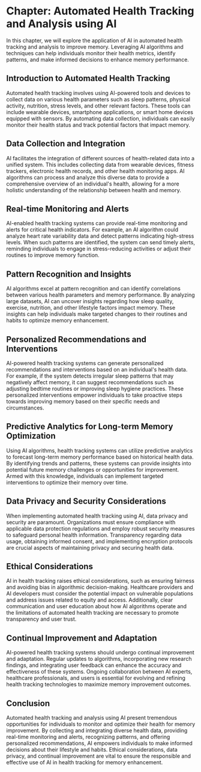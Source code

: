 Chapter: Automated Health Tracking and Analysis using AI
========================================================

In this chapter, we will explore the application of AI in automated health tracking and analysis to improve memory. Leveraging AI algorithms and techniques can help individuals monitor their health metrics, identify patterns, and make informed decisions to enhance memory performance.

Introduction to Automated Health Tracking
-----------------------------------------

Automated health tracking involves using AI-powered tools and devices to collect data on various health parameters such as sleep patterns, physical activity, nutrition, stress levels, and other relevant factors. These tools can include wearable devices, smartphone applications, or smart home devices equipped with sensors. By automating data collection, individuals can easily monitor their health status and track potential factors that impact memory.

Data Collection and Integration
-------------------------------

AI facilitates the integration of different sources of health-related data into a unified system. This includes collecting data from wearable devices, fitness trackers, electronic health records, and other health monitoring apps. AI algorithms can process and analyze this diverse data to provide a comprehensive overview of an individual's health, allowing for a more holistic understanding of the relationship between health and memory.

Real-time Monitoring and Alerts
-------------------------------

AI-enabled health tracking systems can provide real-time monitoring and alerts for critical health indicators. For example, an AI algorithm could analyze heart rate variability data and detect patterns indicating high-stress levels. When such patterns are identified, the system can send timely alerts, reminding individuals to engage in stress-reducing activities or adjust their routines to improve memory function.

Pattern Recognition and Insights
--------------------------------

AI algorithms excel at pattern recognition and can identify correlations between various health parameters and memory performance. By analyzing large datasets, AI can uncover insights regarding how sleep quality, exercise, nutrition, and other lifestyle factors impact memory. These insights can help individuals make targeted changes to their routines and habits to optimize memory enhancement.

Personalized Recommendations and Interventions
----------------------------------------------

AI-powered health tracking systems can generate personalized recommendations and interventions based on an individual's health data. For example, if the system detects irregular sleep patterns that may negatively affect memory, it can suggest recommendations such as adjusting bedtime routines or improving sleep hygiene practices. These personalized interventions empower individuals to take proactive steps towards improving memory based on their specific needs and circumstances.

Predictive Analytics for Long-term Memory Optimization
------------------------------------------------------

Using AI algorithms, health tracking systems can utilize predictive analytics to forecast long-term memory performance based on historical health data. By identifying trends and patterns, these systems can provide insights into potential future memory challenges or opportunities for improvement. Armed with this knowledge, individuals can implement targeted interventions to optimize their memory over time.

Data Privacy and Security Considerations
----------------------------------------

When implementing automated health tracking using AI, data privacy and security are paramount. Organizations must ensure compliance with applicable data protection regulations and employ robust security measures to safeguard personal health information. Transparency regarding data usage, obtaining informed consent, and implementing encryption protocols are crucial aspects of maintaining privacy and securing health data.

Ethical Considerations
----------------------

AI in health tracking raises ethical considerations, such as ensuring fairness and avoiding bias in algorithmic decision-making. Healthcare providers and AI developers must consider the potential impact on vulnerable populations and address issues related to equity and access. Additionally, clear communication and user education about how AI algorithms operate and the limitations of automated health tracking are necessary to promote transparency and user trust.

Continual Improvement and Adaptation
------------------------------------

AI-powered health tracking systems should undergo continual improvement and adaptation. Regular updates to algorithms, incorporating new research findings, and integrating user feedback can enhance the accuracy and effectiveness of these systems. Ongoing collaboration between AI experts, healthcare professionals, and users is essential for evolving and refining health tracking technologies to maximize memory improvement outcomes.

Conclusion
----------

Automated health tracking and analysis using AI present tremendous opportunities for individuals to monitor and optimize their health for memory improvement. By collecting and integrating diverse health data, providing real-time monitoring and alerts, recognizing patterns, and offering personalized recommendations, AI empowers individuals to make informed decisions about their lifestyle and habits. Ethical considerations, data privacy, and continual improvement are vital to ensure the responsible and effective use of AI in health tracking for memory enhancement.
